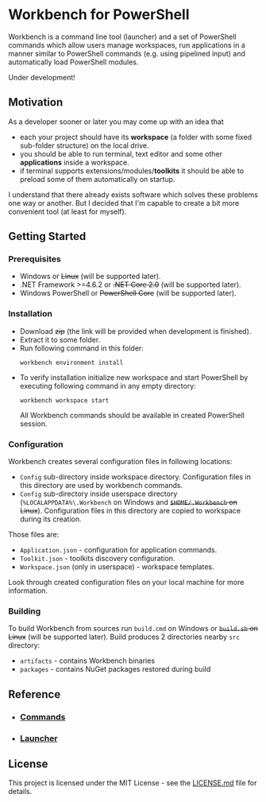 # Workbench for PowerShell

Workbench is a command line tool (launcher) and a set of PowerShell commands which allow users manage workspaces, run applications in a manner similar to PowerShell commands (e.g. using pipelined input) and automatically load PowerShell modules.

Under development!

## Motivation

As a developer sooner or later you may come up with an idea that 
- each your project should have its **workspace** (a folder with some fixed sub-folder structure) on the local drive.
- you should be able to run terminal, text editor and some other **applications** inside a workspace.
- if terminal supports extensions/modules/**toolkits** it should be able to preload some of them automatically on startup.

I understand that there already exists software which solves these problems one way or another. But I decided that I'm capable to create a bit more convenient tool (at least for myself).


## Getting Started

### Prerequisites

- Windows or ~~Linux~~ (will be supported later).
- .NET Framework >=4.6.2 or ~~.NET Core 2.0~~ (will be supported later).
- Windows PowerShell or ~~PowerShell Core~~ (will be supported later).

### Installation

- Download ~~zip~~ (the link will be provided when development is finished).
- Extract it to some folder.
- Run following command in this folder:
  ```
  workbench environment install
  ```
- To verify installation initialize new workspace and start PowerShell by executing following command in any empty directory:
  ```
  workbench workspace start
  ```
  All Workbench commands should be available in created PowerShell session.

### Configuration

Workbench creates several configuration files in following locations:
- `Config` sub-directory inside workspace directory. Configuration files in this directory are used by workbench commands.
- `Config` sub-directory inside userspace directory (`%LOCALAPPDATA%\.Workbench` on Windows and ~~`$HOME/.Workbench` on Linux~~). Configuration files in this directory are copied to workspace during its creation.

Those files are:
- `Application.json` - configuration for application commands.
- `Toolkit.json` - toolkits discovery configuration.
- `Workspace.json` (only in userspace) - workspace templates. 

Look through created configuration files on your local machine for more information.

### Building

To build Workbench from sources run `build.cmd` on Windows or ~~`build.sh` on Linux~~ (will be supported later).
Build produces 2 directories nearby `src` directory:
- `artifacts` - contains Workbench binaries
- `packages` - contains NuGet packages restored during build

## Reference

 - ### [Commands](doc/Commands.md)

 - ### [Launcher](doc/Launcher.md)

## License

This project is licensed under the MIT License - see the [LICENSE.md](LICENSE.md) file for details.